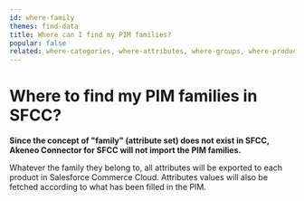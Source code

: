 ```yaml
---
id: where-family
themes: find-data
title: Where can I find my PIM families?
popular: false
related: where-categories, where-attributes, where-groups, where-product-association
---
```


# Where to find my PIM families in SFCC?


**Since the concept of "family" (attribute set) does not exist in SFCC, Akeneo Connector for SFCC will not import the PIM families.**

Whatever the family they belong to, all attributes will be exported to each product in Salesforce Commerce Cloud.
Attributes values will also be fetched according to what has been filled in the PIM.
